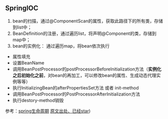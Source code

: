 ## SpringIOC

1. bean的扫描，通过@ComponentScan的属性，获取此路径下的所有类，存储到list中；
2. BeanDefinition的注册，通过遍历list，将声明@Component的类，存储到map中；
3. bean的实例化： 通过遍历map，将bean依次执行

- 属性填充
- 设置BeanName
- 调用BeanPostProcessor的postProcessorBeforeInitialization方法（**实例化之后初始化之前**，对bean的再加工，可以修改bean的属性、生成动态代理实例等等）
- 执行InitializingBean的afterPropertiesSet方法 或者 init-method
- 调用BeanPostProcessor的PostProcessorAfterInitialization方法
- 执行destory-method销毁

参考：[spring生命周期](https://blog.nowcoder.net/n/9343e7c4215547eb82fbe7fe8f0dc1a1)
[原文出处、已经star](https://github.com/wangchirl/spring-source))

